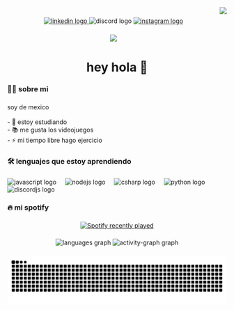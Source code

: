 <img align="right" height="120" src="https://i0.wp.com/codigoespagueti.com/wp-content/uploads/2019/10/neon-genesis-evangelion-shinji-ikari-hideaki-anno-relacion.jpg"  />

###

<div align="center">
  <a href="https://www.linkedin.com/in/everardo-garcia-romero-8599b8293/" target="_blank">
    <img src="https://img.shields.io/static/v1?message=LinkedIn&logo=linkedin&label=&color=0077B5&logoColor=white&labelColor=&style=for-the-badge" height="25" alt="linkedin logo"  />
  </a>
  <img src="https://img.shields.io/static/v1?message=Discord&logo=discord&label=&color=7289DA&logoColor=white&labelColor=&style=for-the-badge" height="25" alt="discord logo"  />
  <a href="https://www.instagram.com/everardo_gr_/" target="_blank">
    <img src="https://img.shields.io/static/v1?message=Instagram&logo=instagram&label=&color=E4405F&logoColor=white&labelColor=&style=for-the-badge" height="25" alt="instagram logo"  />
  </a>
</div>

###

<div align="center">
  <img src="https://visitor-badge.laobi.icu/badge?page_id=evergasterxd.evergasterxd&"  />
</div>

###

<h1 align="center">hey hola 👋</h1>

###

<h3 align="left">👩‍💻  sobre  mi</h3>

###

<p align="left">soy de mexico<br><br>- 🔭 estoy estudiando<br>- 📚 me gusta los videojuegos<br>- ⚡ mi tiempo libre hago ejercicio</p>

###

<h3 align="left">🛠 lenguajes que estoy aprendiendo</h3>

###

<div align="left">
  <img src="https://cdn.jsdelivr.net/gh/devicons/devicon/icons/javascript/javascript-plain.svg" height="40" alt="javascript logo"  />
  <img width="12" />
  <img src="https://cdn.jsdelivr.net/gh/devicons/devicon/icons/nodejs/nodejs-plain.svg" height="40" alt="nodejs logo"  />
  <img width="12" />
  <img src="https://cdn.jsdelivr.net/gh/devicons/devicon/icons/csharp/csharp-line.svg" height="40" alt="csharp logo"  />
  <img width="12" />
  <img src="https://cdn.jsdelivr.net/gh/devicons/devicon/icons/python/python-original.svg" height="40" alt="python logo"  />
  <img width="12" />
  <img src="https://cdn.jsdelivr.net/gh/devicons/devicon/icons/discordjs/discordjs-original.svg" height="40" alt="discordjs logo"  />
</div>

###

<h3 align="left">🔥   mi spotify</h3>

###

<div align="center">
  <a href="https://open.spotify.com/user/bo8na329r3m7830iyum4pulzl">
    <img src="https://spotify-recently-played-readme.vercel.app/api?user=bo8na329r3m7830iyum4pulzl&count=2&unique=false" alt="Spotify recently played"  />
  </a>
</div>

###

<div align="center">
  <img src="https://github-readme-stats.vercel.app/api/top-langs?username=evergaster&locale=en&hide_title=false&layout=compact&card_width=320&langs_count=5&theme=dracula&hide_border=false&order=2" height="150" alt="languages graph"  />
  <img src="https://github-readme-activity-graph.vercel.app/graph?username=evergaster&radius=16&theme=react&area=true&order=5" height="300" alt="activity-graph graph"  />
</div>

###

<img src="https://raw.githubusercontent.com/evergaster/evergaster/output/snake.svg" alt="Snake animation" />

###
